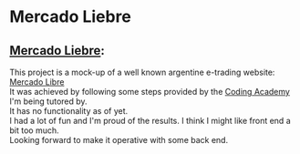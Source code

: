 <h1>Mercado Liebre</h1>

[Mercado Liebre](https://mercado-liebre-smg.herokuapp.com/):
---
This project is a mock-up of a well known argentine e-trading website: [Mercado Libre](https://www.mercadolibre.com.ar/)  
It was achieved by following some steps provided by the [Coding Academy](https://www.digitalhouse.com/) I'm being tutored by.  
It has no functionality as of yet.  
I had a lot of fun and I'm proud of the results. I think I might like front end a bit too much.  
Looking forward to make it operative with some back end.  